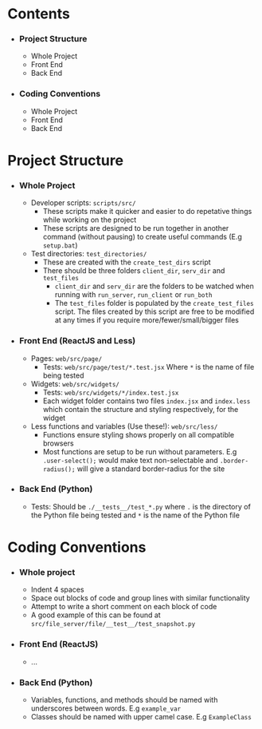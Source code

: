 # Contents
  * ### Project Structure
    * Whole Project
    * Front End
    * Back End
  * ### Coding Conventions
    * Whole Project
    * Front End
    * Back End

# Project Structure
  * ### Whole Project
    * Developer scripts: `scripts/src/`
      * These scripts make it quicker and easier to do repetative things while working on the project
      * These scripts are designed to be run together in another command (without pausing) to create useful commands (E.g `setup.bat`)
    * Test directories: `test_directories/`
      * These are created with the `create_test_dirs` script
      * There should be three folders `client_dir`, `serv_dir` and `test_files`
        * `client_dir` and `serv_dir` are the folders to be watched when running with `run_server`, `run_client` or `run_both`
        * The `test_files` folder is populated by the `create_test_files` script. The files created by this script are free to be modified at any times if you require more/fewer/small/bigger files
  * ### Front End (ReactJS and Less) 
    * Pages: `web/src/page/`
      * Tests: `web/src/page/test/*.test.jsx` Where `*` is the name of file being tested
    * Widgets: `web/src/widgets/`
      * Tests: `web/src/widgets/*/index.test.jsx`
      * Each widget folder contains two files `index.jsx` and `index.less` which contain the structure and styling respectively, for the widget
    * Less functions and variables (Use these!): `web/src/less/`
      * Functions ensure styling shows properly on all compatible browsers
      * Most functions are setup to be run without parameters. E.g `.user-select();` would make text non-selectable and `.border-radius();` will give a standard border-radius for the site
  * ### Back End (Python)
    * Tests: Should be `./__tests__/test_*.py` where `.` is the directory of the Python file being tested and `*` is the name of the Python file
  
# Coding Conventions
  * ### Whole project
    * Indent 4 spaces
    * Space out blocks of code and group lines with similar functionality
    * Attempt to write a short comment on each block of code
    * A good example of this can be found at `src/file_server/file/__test__/test_snapshot.py`
  * ### Front End (ReactJS)
    * ...
  * ### Back End (Python)
    * Variables, functions, and methods should be named with underscores between words. E.g `example_var`
    * Classes should be named with upper camel case. E.g `ExampleClass`

